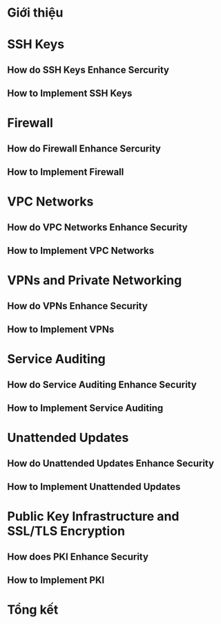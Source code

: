 # Giới thiệu



# SSH Keys

## How do SSH Keys Enhance Sercurity

## How to Implement SSH Keys



# Firewall

## How do Firewall Enhance Sercurity

## How to Implement Firewall



# VPC Networks

## How do VPC Networks Enhance Security

## How to Implement VPC Networks



# VPNs and Private Networking

## How do VPNs Enhance Security

## How to Implement VPNs



# Service Auditing

## How do Service Auditing Enhance Security

## How to Implement Service Auditing



# Unattended Updates

## How do Unattended Updates Enhance Security

## How to Implement Unattended Updates



# Public Key Infrastructure and SSL/TLS Encryption

## How does PKI Enhance Security

## How to Implement PKI



# Tổng kết

